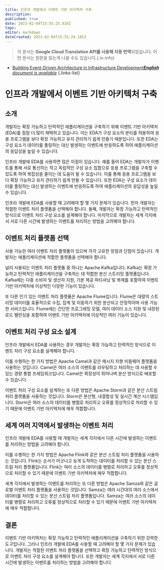 ```yaml
---
title: 인프라 개발에서 이벤트 기반 아키텍처 구축
description: 
published: true
date: 2023-02-04T15:55:25.816Z
tags: 
editor: markdown
dateCreated: 2023-02-04T15:55:24.185Z
---
```


> 이 문서는 **Google Cloud Translation API를 사용해 자동 번역**되었습니다.
어떤 문서는 원문을 읽는게 나을 수도 있습니다.{.is-info}



- [Building Event-Driven Architecture in Infrastructure Development***English** document is available*](/en/Knowledge-base/Backend/building-event-driven-architecture-in-infrastructure-development)
{.links-list}


# 인프라 개발에서 이벤트 기반 아키텍처 구축

## 소개

개발자는 확장 가능하고 탄력적인 애플리케이션을 구축하기 위해 이벤트 기반 아키텍처(EDA)를 점점 더 많이 채택하고 있습니다. 이는 EDA가 구성 요소의 분리를 허용하여 응용 프로그램을 보다 확장 가능하고 유지 관리하기 쉽게 만들기 때문입니다. 또한 EDA는 구성 요소가 데이터를 폴링하는 대신 발생하는 이벤트에 반응하도록 하여 애플리케이션의 응답성을 높일 수 있습니다.

인프라 개발에 EDA를 사용하면 많은 이점이 있습니다. 예를 들어 EDA는 개발자가 이벤트를 통해 서로 통신하는 작고 독립적인 구성 요소 집합으로 응용 프로그램을 구축할 수 있도록 하여 복잡성을 줄이는 데 도움이 될 수 있습니다. 이를 통해 응용 프로그램을 보다 확장 가능하고 유지 관리하기 쉽게 만들 수 있습니다. 또한 EDA는 구성 요소가 데이터를 폴링하는 대신 발생하는 이벤트에 반응하도록 하여 애플리케이션의 응답성을 높일 수 있습니다.

인프라 개발에 EDA를 사용할 때 고려해야 할 몇 가지 문제가 있습니다. 먼저 개발자는 적절한 이벤트 처리 플랫폼을 선택해야 합니다. 둘째, 개발자는 확장 가능하고 탄력적인 방식으로 이벤트 처리 구성 요소를 설계해야 합니다. 마지막으로 개발자는 세계 각지에서 서로 다른 시간에 발생하는 이벤트를 처리하는 방법을 고려해야 합니다.

## 이벤트 처리 플랫폼 선택

사용 가능한 여러 이벤트 처리 플랫폼이 있으며 각각 고유한 장점과 단점이 있습니다. 개발자는 애플리케이션에 적합한 플랫폼을 선택해야 합니다.

널리 사용되는 이벤트 처리 플랫폼 중 하나는 Apache Kafka입니다. Kafka는 확장 가능하고 탄력적인 애플리케이션을 구축하는 데 적합한 분산 스트리밍 플랫폼입니다. Kafka에는 다중 소비자 및 생산자 지원, 기본 제공 파티셔닝 및 복제를 포함하여 이벤트 기반 아키텍처에 이상적인 다양한 기능이 있습니다.

또 다른 인기 있는 이벤트 처리 플랫폼은 Apache Flume입니다. Flume은 대량의 스트리밍 데이터를 효율적으로 수집, 집계 및 이동하기 위한 분산되고 안정적이며 사용 가능한 서비스입니다. Flume에는 간단한 프로그래밍 모델, 여러 데이터 소스 지원 및 내장된 로드 밸런싱을 포함하여 이벤트 기반 아키텍처에 이상적인 여러 기능이 있습니다.

## 이벤트 처리 구성 요소 설계

인프라 개발에서 EDA를 사용하는 경우 개발자는 확장 가능하고 탄력적인 방식으로 이벤트 처리 구성 요소를 설계해야 합니다.

이를 수행하는 한 가지 방법은 Apache Camel과 같은 메시지 지향 미들웨어 플랫폼을 사용하는 것입니다. Camel은 여러 소스의 이벤트를 라우팅하고 처리하는 데 사용할 수 있는 경량 통합 프레임워크입니다. Camel은 확장성이 뛰어나며 분산 방식으로 배포할 수 있습니다.

이벤트 처리 구성 요소를 설계하는 또 다른 방법은 Apache Storm과 같은 분산 스트림 처리 플랫폼을 사용하는 것입니다. Storm은 분산형, 내결함성 및 실시간 계산 시스템입니다. Storm은 여러 소스의 데이터를 병렬로 처리하고 오류를 정상적으로 처리할 수 있기 때문에 이벤트 기반 아키텍처에 매우 적합합니다.

## 세계 여러 지역에서 발생하는 이벤트 처리

인프라 개발에 EDA를 사용할 때 개발자는 세계 각지에서 다른 시간에 발생하는 이벤트를 처리하는 방법을 고려해야 합니다.

이를 수행하는 한 가지 방법은 Apache Flink와 같은 분산 스트림 처리 플랫폼을 사용하는 것입니다. Flink는 순서가 어긋나고 늦게 도착하는 데이터를 처리할 수 있는 분산 스트림 처리 플랫폼입니다. Flink는 여러 소스의 데이터를 병렬로 처리하고 오류를 정상적으로 처리할 수 있기 때문에 이벤트 기반 아키텍처에 매우 적합합니다.

세계 각지에서 발생하는 이벤트를 처리하는 또 다른 방법은 Apache Samza와 같은 글로벌 이벤트 처리 플랫폼을 사용하는 것입니다. Samza는 여러 시간대의 여러 소스에서 데이터를 처리할 수 있는 분산 스트림 처리 플랫폼입니다. Samza는 여러 소스의 데이터를 병렬로 처리하고 오류를 정상적으로 처리할 수 있기 때문에 이벤트 기반 아키텍처에 매우 적합합니다.

## 결론

이벤트 기반 아키텍처는 확장 가능하고 탄력적인 애플리케이션을 구축하기 위한 강력한 도구입니다. 그러나 인프라 개발에 EDA를 사용할 때 고려해야 할 몇 가지 문제가 있습니다. 개발자는 적절한 이벤트 처리 플랫폼을 선택하고 확장 가능하고 탄력적인 방식으로 이벤트 처리 구성 요소를 설계해야 합니다. 또한 개발자는 세계 각지에서 서로 다른 시간에 발생하는 이벤트를 처리하는 방법을 고려해야 합니다.